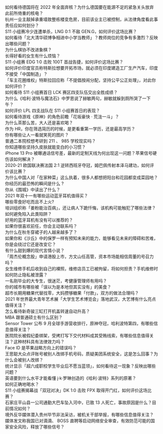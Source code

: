 如何看待德国将在 2022 年全面弃核？为什么德国要在能源不足的紧急关头放弃此前所倚重的核电？  
杭州一业主敲掉承重墙致整栋楼变危房，目前该业主已被控制，从法律角度看此事责任应如何划分？  
S11 小组赛冷少连遭单杀，LNG 0:1 不敌 GEN.G，如何评价这场比赛？  
如何看待「北大清华硕博争相进中小学当教师」？教师岗位的竞争有多激烈？反映出哪些问题？  
为什么棋协不改进象棋？  
长得好看的女生有什么烦恼？  
S11 小组赛 EDG 1:0 击败 100T 首战告捷，如何评价这场比赛？  
如何评价印度官员称特斯拉想要开拓市场，就必须在印度建造工厂生产汽车，印度不接受「中国制造」？  
「车主花圈维权」特斯拉回应称「不提倡按闹分配，坚持公平公正处理」，对此你如何评价？  
如何看待 S11 小组赛首日 LCK 赛区四支队伍交出全胜成绩？  
为什么《哈利·波特与魔法石》中罗恩说了赫敏两句，赫敏就躲到厕所哭了一下午？  
如何评价 LPL 四支战队在 S11 小组赛首日的表现？  
如何看待游戏《原神》的角色前瞻「花坂豪快 · 荒泷一斗」？  
为什么茶那么苦，大人还是喜欢喝？  
作为 HR，你在筛选简历的时候，是更看重第一学历，还是最高学历？  
你有哪些让人一看就笑死的图片？  
普通二本院校想考研到 211 、 985 学校现实吗？  
你知道哪些坚持久皮肤就能变白的小习惯？  
iPhone 13 Pro 被曝通话信号差，最新的定制天线为何出现这一问题？苹果信号硬伤该如何解决？  
2020-21 欧国联决赛法国 2:1 逆转西班牙夺冠，姆巴佩传射本泽马建功，如何评价该比赛？  
为什么中国人对「在家种菜」这么执着，很多人都想把阳台和花园都变成菜园地？  
你经历的最恐怖的瞬间是什么 ?  
你从《围城》中读出了什么？  
2021 年双十一有哪些运动蓝牙耳机值得买？  
哪些零食好吃而且不上火?  
培训组织称「姜粉能治百病」，还让病人下跪忏悔，该机构可能触犯了哪些法律？如何避免陷入此类陷阱？  
好用的蓝牙耳机有没有可以推荐的？  
如果你很喜欢前任，你会主动联系吗？  
为什么在秋冬穿裙子的人越来越多了？  
如果你和《沙丘》中的保罗一样有预知未来的能力，能够看见未来的障碍和苦难，你是会绕过它还是改变它？  
有什么甜到爆的现代言情小说？  
「周杰伦概念股」申请港股上市，方文山任高管，资本市场能相信周董的号召力吗？  
女生维修手机后收到自己的裸照，维修店员工已被拘留，将如何担责？手机维修时如何防止隐私被泄露？  
一名刚毕业的大专生，很迷茫，考健康管理师有用吗？  
你的城市有哪些被「误以为是本地但其实没有」的美食？  
超市长期用糖果代替找零，大妈攒够糖果「付款」，双方的做法合理吗？  
2021 年世界最大青年艺术展「大学生艺术博览会」落地武汉，大艺博有什么亮点值得关注？  
怎么看待新奇骏三缸打开机盖转速自动升高？  
MBA 跟普通硕士有什么区别？  
Sensor Tower 公布 9 月全球手游营收排行，原神夺冠，哈利波特第四，有哪些信息值得关注？  
医院院长被假纪委绑架，受拷打写下交代材料成其受贿线索，有哪些信息值得关注？这种材料具有法律效力吗？  
Face ID 是苹果战略方向上的错误吗？  
王思聪大众点评账号被别人改绑手机号码，质疑美团系统安全，这是怎么回事？为什么会被别人改绑？  
统计显示「超六成职校学生毕业后不愿当蓝领」，如何看待这一现象？反映出哪些问题？  
英语要到什么水平才能看懂 j·k·罗琳创造的《哈利·波特》系列的原著？  
如何正确地喝水？  
S11 小组赛揭幕战「双冠对决」DK 1:0 击败 FPX 取得开门红，如何评价这场比赛？  
石家庄平山县一公司通勤大巴车坠入河中，已致 13 人死亡，事故原因是什么？目前情况如何？  
境外反华媒体潜入贵州毕节非法采访，被机关干部举报，有哪些信息值得关注？  
媒体发文称我国已对滴滴、 BOSS 直聘等启动网络安全审查，有效防范可能的国家安全风险，释放了哪些信号？  
